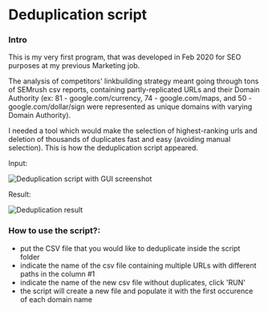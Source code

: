 # Deduplication script

### Intro
This is my very first program, that was developed in Feb 2020 for SEO purposes at my previous Marketing job.

The analysis of competitors' linkbuilding strategy meant going through tons of SEMrush csv reports, containing partly-replicated URLs and their Domain Authority (ex: 81 - google.com/currency, 74 - google.com/maps, and 50 - google.com/dollar/sign were represented as unique domains with varying Domain Authority).

I needed a tool which would make the selection of highest-ranking urls and deletion of thousands of duplicates fast and easy (avoiding manual selection). This is how the deduplication script appeared.

Input:

   ![Deduplication script with GUI screenshot](https://i.ibb.co/sKYNqmR/Screenshot-from-2020-06-13-11-15-53.png)
   
Result:

![Deduplication result](https://i.ibb.co/6NhLBv6/Screenshot-from-2020-06-13-11-44-02.png)

### How to use the script?:
- put the CSV file that you would like to deduplicate inside the script folder
- indicate the name of the csv file containing multiple URLs with different paths in the column #1
- indicate the name of the new csv file without duplicates, click 'RUN'
- the script will create a new file and populate it with the first occurence of each domain name 
